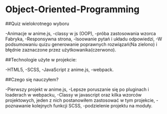 # Object-Oriented-Programming

##Quiz wielokrotnego wyboru

-Animacje w anime.js,
-classy w js (OOP),
-próba zastosowania wzorca Fabryka,
-Responsywna strona,
-lsoowanie pytań i układu odpowiedzi,
-W podsumowaniu quizu generowanie poprawnych rozwiązań(Na zielono) i błędnie zaznaczone przez użytkowanika(czerwono).

##Technologie użyte w projekcie:

-HTML5,
-SCSS,
-JavaScript z anime.js,
-webpack.

##Czego się nauczyłem?

-Pierwszy projekt w anime.js,
-Lepsze poruszanie się po pluginach i loaderach w webpacku,
-Classy w javascript oraz kilka wzorców projektowych, jeden z nich postanowiłem zastosować w tym projekcie,
-poznawanie kolejnych funkcji SCSS,
-podzielenie projektu na moduły.
